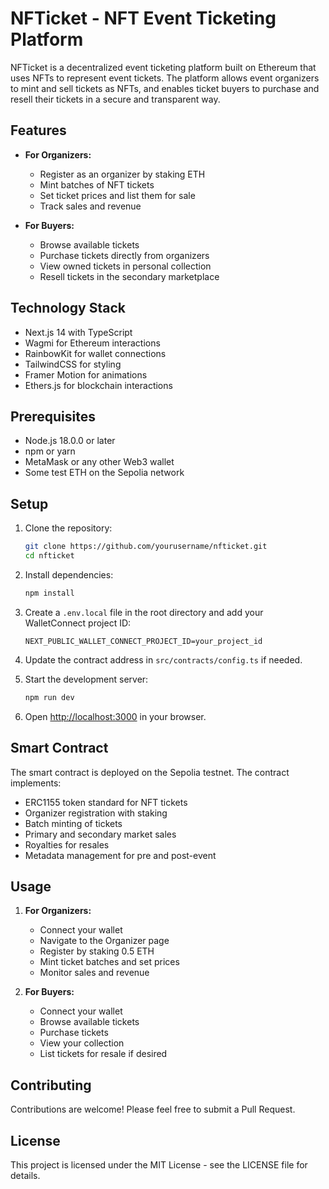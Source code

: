 # NFTicket - NFT Event Ticketing Platform

NFTicket is a decentralized event ticketing platform built on Ethereum that uses NFTs to represent event tickets. The platform allows event organizers to mint and sell tickets as NFTs, and enables ticket buyers to purchase and resell their tickets in a secure and transparent way.

## Features

- **For Organizers:**

  - Register as an organizer by staking ETH
  - Mint batches of NFT tickets
  - Set ticket prices and list them for sale
  - Track sales and revenue

- **For Buyers:**
  - Browse available tickets
  - Purchase tickets directly from organizers
  - View owned tickets in personal collection
  - Resell tickets in the secondary marketplace

## Technology Stack

- Next.js 14 with TypeScript
- Wagmi for Ethereum interactions
- RainbowKit for wallet connections
- TailwindCSS for styling
- Framer Motion for animations
- Ethers.js for blockchain interactions

## Prerequisites

- Node.js 18.0.0 or later
- npm or yarn
- MetaMask or any other Web3 wallet
- Some test ETH on the Sepolia network

## Setup

1. Clone the repository:

   ```bash
   git clone https://github.com/yourusername/nfticket.git
   cd nfticket
   ```

2. Install dependencies:

   ```bash
   npm install
   ```

3. Create a `.env.local` file in the root directory and add your WalletConnect project ID:

   ```
   NEXT_PUBLIC_WALLET_CONNECT_PROJECT_ID=your_project_id
   ```

4. Update the contract address in `src/contracts/config.ts` if needed.

5. Start the development server:

   ```bash
   npm run dev
   ```

6. Open [http://localhost:3000](http://localhost:3000) in your browser.

## Smart Contract

The smart contract is deployed on the Sepolia testnet. The contract implements:

- ERC1155 token standard for NFT tickets
- Organizer registration with staking
- Batch minting of tickets
- Primary and secondary market sales
- Royalties for resales
- Metadata management for pre and post-event

## Usage

1. **For Organizers:**

   - Connect your wallet
   - Navigate to the Organizer page
   - Register by staking 0.5 ETH
   - Mint ticket batches and set prices
   - Monitor sales and revenue

2. **For Buyers:**
   - Connect your wallet
   - Browse available tickets
   - Purchase tickets
   - View your collection
   - List tickets for resale if desired

## Contributing

Contributions are welcome! Please feel free to submit a Pull Request.

## License

This project is licensed under the MIT License - see the LICENSE file for details.
